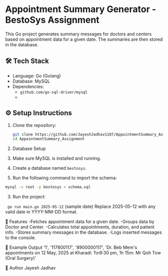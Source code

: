 # Appointment Summary Generator - BestoSys Assignment

This Go project generates summary messages for doctors and centers based on appointment data for a given date. The summaries are then stored in the database.

## 🛠 Tech Stack

- Language: Go (Golang)
- Database: MySQL
- Dependencies: 
  - `github.com/go-sql-driver/mysql`
  - 

## ⚙️ Setup Instructions

1. Clone the repository:
   ```bash
   git clone https://github.com/JayeshJadhav1107/AppointmentSummary_Assignment.git
   cd AppointmentSummary_Assignment

2. Database Setup

1. Make sure MySQL is installed and running.
2. Create a database named `bestosys`.
3. Run the following command to import the schema:

```bash
mysql -u root -p bestosys < schema.sql
```

3. Run the project:

``` go run main.go 2025-05-12``` (sample date)
Replace 2025-05-12 with any valid date in YYYY-MM-DD format.


📌 Features
-Fetches appointment data for a given date.
-Groups data by Doctor and Center.
-Calculates total appointments, duration, and patient info.
-Stores summary messages in the database.
-Logs inserted messages to the console.

🧪 Example Output
'1', '117800117', '8900000117', 'Dr. Beb Mem\'s appointments on 12 May, 2025 at Kharadi: 1\n9:30 pm, 1h 15m: Mr Qoh Tow (Oral Surgery)'

🙋 Author
Jayesh Jadhav
